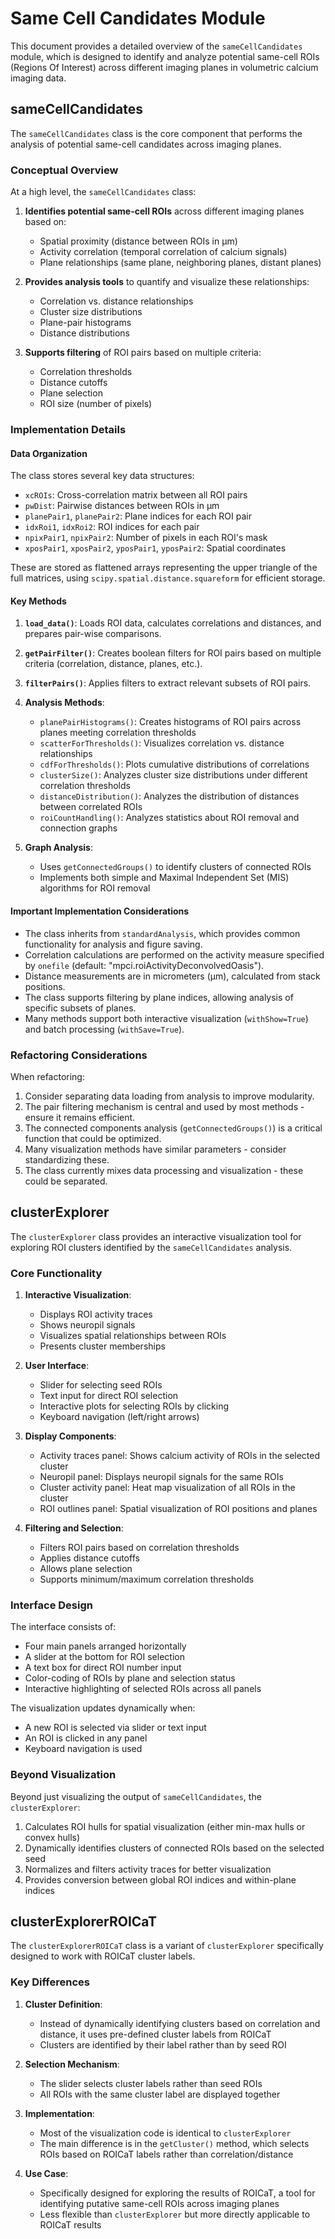 # Same Cell Candidates Module

This document provides a detailed overview of the `sameCellCandidates` module, which is designed to identify and analyze potential same-cell ROIs (Regions Of Interest) across different imaging planes in volumetric calcium imaging data.

## sameCellCandidates

The `sameCellCandidates` class is the core component that performs the analysis of potential same-cell candidates across imaging planes.

### Conceptual Overview

At a high level, the `sameCellCandidates` class:

1. **Identifies potential same-cell ROIs** across different imaging planes based on:
   - Spatial proximity (distance between ROIs in μm)
   - Activity correlation (temporal correlation of calcium signals)
   - Plane relationships (same plane, neighboring planes, distant planes)

2. **Provides analysis tools** to quantify and visualize these relationships:
   - Correlation vs. distance relationships
   - Cluster size distributions
   - Plane-pair histograms
   - Distance distributions

3. **Supports filtering** of ROI pairs based on multiple criteria:
   - Correlation thresholds
   - Distance cutoffs
   - Plane selection
   - ROI size (number of pixels)

### Implementation Details

#### Data Organization

The class stores several key data structures:
- `xcROIs`: Cross-correlation matrix between all ROI pairs
- `pwDist`: Pairwise distances between ROIs in μm
- `planePair1`, `planePair2`: Plane indices for each ROI pair
- `idxRoi1`, `idxRoi2`: ROI indices for each pair
- `npixPair1`, `npixPair2`: Number of pixels in each ROI's mask
- `xposPair1`, `xposPair2`, `yposPair1`, `yposPair2`: Spatial coordinates

These are stored as flattened arrays representing the upper triangle of the full matrices, using `scipy.spatial.distance.squareform` for efficient storage.

#### Key Methods

1. **`load_data()`**: Loads ROI data, calculates correlations and distances, and prepares pair-wise comparisons.

2. **`getPairFilter()`**: Creates boolean filters for ROI pairs based on multiple criteria (correlation, distance, planes, etc.).

3. **`filterPairs()`**: Applies filters to extract relevant subsets of ROI pairs.

4. **Analysis Methods**:
   - `planePairHistograms()`: Creates histograms of ROI pairs across planes meeting correlation thresholds
   - `scatterForThresholds()`: Visualizes correlation vs. distance relationships
   - `cdfForThresholds()`: Plots cumulative distributions of correlations
   - `clusterSize()`: Analyzes cluster size distributions under different correlation thresholds
   - `distanceDistribution()`: Analyzes the distribution of distances between correlated ROIs
   - `roiCountHandling()`: Analyzes statistics about ROI removal and connection graphs

5. **Graph Analysis**:
   - Uses `getConnectedGroups()` to identify clusters of connected ROIs
   - Implements both simple and Maximal Independent Set (MIS) algorithms for ROI removal

#### Important Implementation Considerations

- The class inherits from `standardAnalysis`, which provides common functionality for analysis and figure saving.
- Correlation calculations are performed on the activity measure specified by `onefile` (default: "mpci.roiActivityDeconvolvedOasis").
- Distance measurements are in micrometers (μm), calculated from stack positions.
- The class supports filtering by plane indices, allowing analysis of specific subsets of planes.
- Many methods support both interactive visualization (`withShow=True`) and batch processing (`withSave=True`).

### Refactoring Considerations

When refactoring:
1. Consider separating data loading from analysis to improve modularity.
2. The pair filtering mechanism is central and used by most methods - ensure it remains efficient.
3. The connected components analysis (`getConnectedGroups()`) is a critical function that could be optimized.
4. Many visualization methods have similar parameters - consider standardizing these.
5. The class currently mixes data processing and visualization - these could be separated.

## clusterExplorer

The `clusterExplorer` class provides an interactive visualization tool for exploring ROI clusters identified by the `sameCellCandidates` analysis.

### Core Functionality

1. **Interactive Visualization**:
   - Displays ROI activity traces
   - Shows neuropil signals
   - Visualizes spatial relationships between ROIs
   - Presents cluster memberships

2. **User Interface**:
   - Slider for selecting seed ROIs
   - Text input for direct ROI selection
   - Interactive plots for selecting ROIs by clicking
   - Keyboard navigation (left/right arrows)

3. **Display Components**:
   - Activity traces panel: Shows calcium activity of ROIs in the selected cluster
   - Neuropil panel: Displays neuropil signals for the same ROIs
   - Cluster activity panel: Heat map visualization of all ROIs in the cluster
   - ROI outlines panel: Spatial visualization of ROI positions and planes

4. **Filtering and Selection**:
   - Filters ROI pairs based on correlation thresholds
   - Applies distance cutoffs
   - Allows plane selection
   - Supports minimum/maximum correlation thresholds

### Interface Design

The interface consists of:
- Four main panels arranged horizontally
- A slider at the bottom for ROI selection
- A text box for direct ROI number input
- Color-coding of ROIs by plane and selection status
- Interactive highlighting of selected ROIs across all panels

The visualization updates dynamically when:
- A new ROI is selected via slider or text input
- An ROI is clicked in any panel
- Keyboard navigation is used

### Beyond Visualization

Beyond just visualizing the output of `sameCellCandidates`, the `clusterExplorer`:
1. Calculates ROI hulls for spatial visualization (either min-max hulls or convex hulls)
2. Dynamically identifies clusters of connected ROIs based on the selected seed
3. Normalizes and filters activity traces for better visualization
4. Provides conversion between global ROI indices and within-plane indices

## clusterExplorerROICaT

The `clusterExplorerROICaT` class is a variant of `clusterExplorer` specifically designed to work with ROICaT cluster labels.

### Key Differences

1. **Cluster Definition**:
   - Instead of dynamically identifying clusters based on correlation and distance, it uses pre-defined cluster labels from ROICaT
   - Clusters are identified by their label rather than by seed ROI

2. **Selection Mechanism**:
   - The slider selects cluster labels rather than seed ROIs
   - All ROIs with the same cluster label are displayed together

3. **Implementation**:
   - Most of the visualization code is identical to `clusterExplorer`
   - The main difference is in the `getCluster()` method, which selects ROIs based on ROICaT labels rather than correlation/distance

4. **Use Case**:
   - Specifically designed for exploring the results of ROICaT, a tool for identifying putative same-cell ROIs across imaging planes
   - Less flexible than `clusterExplorer` but more directly applicable to ROICaT results